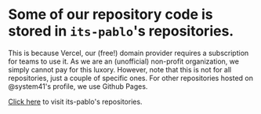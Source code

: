 # Some of our repository code is stored in `its-pablo`'s repositories.

This is because Vercel, our (free!) domain provider requires a subscription for teams to use it. As we are an (unofficial) non-profit organization, we simply cannot pay for this luxory. However, note that this is not for all repositories, just a couple of specific ones. For other repositories hosted on @system41's profile, we use Github Pages.  

[Click here](//github.com/its-pablo/repositories) to visit its-pablo's repositories.

